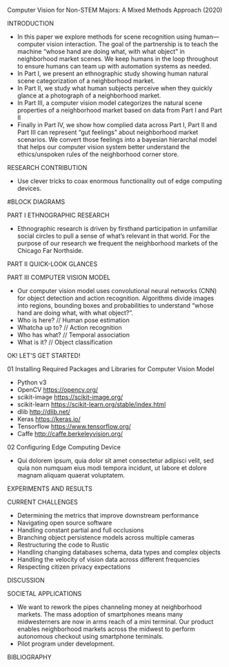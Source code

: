 Computer Vision for Non-STEM Majors: A Mixed Methods Approach (2020)

INTRODUCTION

* In this paper we explore methods for scene recognition using human—computer vision interaction.  The goal of the partnership is to teach the machine “whose hand are doing what, with what object” in neighborhood market scenes.  We keep humans in the loop throughout to ensure humans can team up with automation systems as needed.
* In Part I, we present an ethnographic study showing human natural scene categorization of a neighborhood market.
* In Part II, we study what human subjects perceive when they quickly glance at a photograph of a neighborhood market.
* In Part III, a computer vision model categorizes the natural scene properties of a neighborhood market based on data from Part I and Part II
* Finally in Part IV, we show how complied data across Part I, Part II and Part III can represent “gut feelings” about neighborhood market scenarios.  We convert those feelings into a bayesian hierarchal model that helps our computer vision system better understand the ethics/unspoken rules of the neighborhood corner store.  

RESEARCH CONTRIBUTION
* Use clever tricks to coax enormous functionality out of edge computing devices.

#BLOCK DIAGRAMS

PART I ETHNOGRAPHIC RESEARCH
* Ethnographic research is driven by firsthand participation in unfamiliar social circles to pull a sense of what’s relevant in that world. For the purpose of our research we frequent the neighborhood markets of the Chicago Far Northside.

PART II QUICK-LOOK GLANCES

PART III COMPUTER VISION MODEL
* Our computer vision model uses convolutional neural networks (CNN) for object detection and action recognition. Algorithms divide images into regions, bounding boxes and probabilities to understand “whose hand are doing what, with what object?”. 
* Who is here? // Human pose estimation 
* Whatcha up to? // Action recognition 
* Who has what? // Temporal association 
* What is it? // Object classification 

OK! LET'S GET STARTED!

01 Installing Required Packages and Libraries for Computer Vision Model
* Python v3
* OpenCV https://opencv.org/
* scikit-image https://scikit-image.org/
* scikit-learn https://scikit-learn.org/stable/index.html
* dlib http://dlib.net/
* Keras https://keras.io/
* Tensorflow https://www.tensorflow.org/
* Caffe http://caffe.berkeleyvision.org/

02 Configuring Edge Computing Device
* Qui dolorem ipsum, quia dolor sit amet consectetur adipisci velit, sed quia non numquam eius modi tempora incidunt, ut labore et dolore magnam aliquam quaerat voluptatem.

EXPERIMENTS AND RESULTS

CURRENT CHALLENGES
* Determining the metrics that improve downstream performance
* Navigating open source software
* Handling constant partial and full occlusions
* Branching object persistence models across multiple cameras
* Restructuring the code to Rustic
* Handling changing databases schema, data types and complex objects
* Handling the velocity of vision data across different frequencies
* Respecting citizen privacy expectations

DISCUSSION

SOCIETAL APPLICATIONS
* We want to rework the pipes channeling money at neighborhood markets. The mass adoption of smartphones means many midwesterners are now in arms reach of a mini terminal. Our product enables neighborhood markets across the midwest to perform autonomous checkout using smartphone terminals.   
* Pilot program under development. 

BIBLIOGRAPHY
